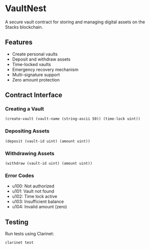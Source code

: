 # VaultNest

A secure vault contract for storing and managing digital assets on the Stacks blockchain.

## Features
- Create personal vaults
- Deposit and withdraw assets 
- Time-locked vaults
- Emergency recovery mechanism
- Multi-signature support
- Zero amount protection

## Contract Interface

### Creating a Vault
```clarity
(create-vault (vault-name (string-ascii 50)) (time-lock uint))
```

### Depositing Assets
```clarity 
(deposit (vault-id uint) (amount uint))
```

### Withdrawing Assets
```clarity
(withdraw (vault-id uint) (amount uint))
```

### Error Codes
- u100: Not authorized
- u101: Vault not found
- u102: Time lock active
- u103: Insufficient balance
- u104: Invalid amount (zero)

## Testing
Run tests using Clarinet:
```bash
clarinet test
```
